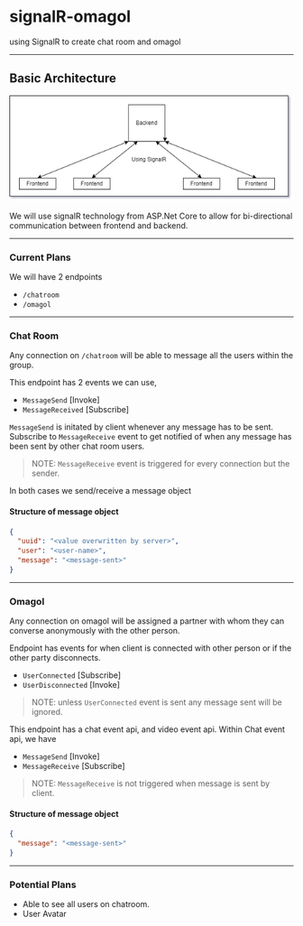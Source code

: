 # signalR-omagol
using SignalR to create chat room and omagol

---
## Basic Architecture

![Basic Architecure](/basic-architecture.png)

We will use signalR technology from ASP.Net Core to allow for bi-directional communication between frontend and backend.

---
### Current Plans

We will have 2 endpoints
- `/chatroom`
- `/omagol`

--- 

### Chat Room
Any connection on `/chatroom` will be able to message all the users within the group.

This endpoint has 2 events we can use,
- `MessageSend` [Invoke]
- `MessageReceived` [Subscribe]

`MessageSend` is initated by client whenever any message has to be sent.
Subscribe to `MessageReceive` event to get notified of when any message has been sent by other chat room users.

> NOTE: `MessageReceive` event is triggered for every connection but the sender.

In both cases we send/receive a message object
#### Structure of message object
```json
{
  "uuid": "<value overwritten by server>",
  "user": "<user-name>",
  "message": "<message-sent>"
}
```

---

### Omagol

Any connection on omagol will be assigned a partner with whom they can converse anonymously with the other person.

Endpoint has events for when client is connected with other person or if the other party disconnects.
- `UserConnected` [Subscribe]
- `UserDisconnected` [Invoke]

> NOTE: unless `UserConnected` event is sent any message sent will be ignored.

This endpoint has a chat event api, and video event api.
Within Chat event api, we have 
- `MessageSend` [Invoke]
- `MessageReceive` [Subscribe]


> NOTE: `MessageReceive` is not triggered when message is sent by client.

#### Structure of message object

```json
{
  "message": "<message-sent>"
}
```

---

### Potential Plans

- Able to see all users on chatroom.
- User Avatar